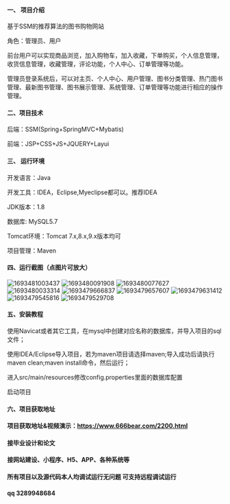 

#### 一、 项目介绍
基于SSM的推荐算法的图书购物网站

角色：管理员、用户

前台用户可以实现商品浏览，加入购物车，加入收藏，下单购买，个人信息管理，收货信息管理，收藏管理，评论功能，个人中心、订单管理等功能。

管理员登录系统后，可以对主页、个人中心、用户管理、图书分类管理、热门图书管理、最新图书管理、图书展示管理、系统管理、订单管理等功能进行相应的操作管理。

#### 二、项目技术
后端：SSM(Spring+SpringMVC+Mybatis)

前端：JSP+CSS+JS+JQUERY+Layui
#### 三、 运行环境
开发语言：Java

开发工具：IDEA，Eclipse,Myeclipse都可以。推荐IDEA

JDK版本：1.8

数据库: MySQL5.7

Tomcat环境：Tomcat 7.x,8.x,9.x版本均可

项目管理：Maven

#### 四、运行截图（点图片可放大）
![1693481003437](https://github.com/666bears/registers/assets/143094776/0eefaae1-736f-48e2-ae93-61419c5f7db6)
![1693480091908](https://github.com/666bears/registers/assets/143094776/5d8156c4-8b41-4605-8da1-b2880cb2ea13)
![1693480077627](https://github.com/666bears/registers/assets/143094776/9e94b0c0-96c1-4539-a271-12b76c6b0e3b)
![1693480033314](https://github.com/666bears/registers/assets/143094776/ca8bb7e7-5eb8-400d-ae1e-82737d5fef01)
![1693479666837](https://github.com/666bears/registers/assets/143094776/5a89cab7-c3c9-4a05-9a06-118c704d9fff)
![1693479657607](https://github.com/666bears/registers/assets/143094776/eb1e2629-2882-4a05-ae7f-6a59a3fcf33b)
![1693479631412](https://github.com/666bears/registers/assets/143094776/ee8814dc-bc0d-4335-8bc4-5da3047ec0b0)
![1693479545816](https://github.com/666bears/registers/assets/143094776/66b5f471-c7de-47d2-abae-7f96ab6ce109)
![1693479529708](https://github.com/666bears/registers/assets/143094776/1e3cd9c3-d6c7-464d-aadf-ebe9f4901d56)




#### 五、安装教程
使用Navicat或者其它工具，在mysql中创建对应名称的数据库，并导入项目的sql文件；

使用IDEA/Eclipse导入项目，若为maven项目请选择maven;导入成功后请执行maven clean;maven install命令，然后运行；

进入src/main/resources修改config.properties里面的数据库配置

启动项目

#### 六、项目获取地址
#### 项目获取地址&视频演示：https://www.666bear.com/2200.html

#### 接毕业设计和论文
#### 接网站建设、小程序、H5、APP、各种系统等
#### 所有项目以及源代码本人均调试运行无问题 可支持远程调试运行
#### qq 3289948684



